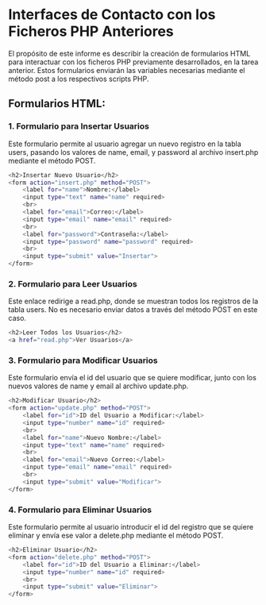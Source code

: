 # Interfaces de Contacto con los Ficheros PHP Anteriores

El propósito de este informe es describir la creación de formularios HTML para interactuar con los ficheros PHP previamente desarrollados, en la tarea anterior. Estos formularios enviarán las variables necesarias mediante el método post a los respectivos scripts PHP.

## Formularios HTML:

### 1. Formulario para Insertar Usuarios
Este formulario permite al usuario agregar un nuevo registro en la tabla users, pasando los valores de name, email, y password al archivo insert.php mediante el método POST.

```bash
<h2>Insertar Nuevo Usuario</h2>
<form action="insert.php" method="POST">
    <label for="name">Nombre:</label>
    <input type="text" name="name" required>
    <br>
    <label for="email">Correo:</label>
    <input type="email" name="email" required>
    <br>
    <label for="password">Contraseña:</label>
    <input type="password" name="password" required>
    <br>
    <input type="submit" value="Insertar">
</form>
```

### 2. Formulario para Leer Usuarios
Este enlace redirige a read.php, donde se muestran todos los registros de la tabla users. No es necesario enviar datos a través del método POST en este caso.

```bash
<h2>Leer Todos los Usuarios</h2>
<a href="read.php">Ver Usuarios</a>
```

### 3. Formulario para Modificar Usuarios
Este formulario envía el id del usuario que se quiere modificar, junto con los nuevos valores de name y email al archivo update.php.

```bash
<h2>Modificar Usuario</h2>
<form action="update.php" method="POST">
    <label for="id">ID del Usuario a Modificar:</label>
    <input type="number" name="id" required>
    <br>
    <label for="name">Nuevo Nombre:</label>
    <input type="text" name="name" required>
    <br>
    <label for="email">Nuevo Correo:</label>
    <input type="email" name="email" required>
    <br>
    <input type="submit" value="Modificar">
</form>
```

### 4. Formulario para Eliminar Usuarios
Este formulario permite al usuario introducir el id del registro que se quiere eliminar y envía ese valor a delete.php mediante el método POST.

```bash
<h2>Eliminar Usuario</h2>
<form action="delete.php" method="POST">
    <label for="id">ID del Usuario a Eliminar:</label>
    <input type="number" name="id" required>
    <br>
    <input type="submit" value="Eliminar">
</form>
```


